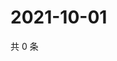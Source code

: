# 2021-10-01

共 0 条

<!-- BEGIN WEIBO -->
<!-- 最后更新时间 Fri Oct 01 2021 15:08:45 GMT+0800 (China Standard Time) -->

<!-- END WEIBO -->
